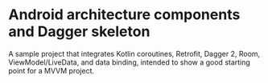 # Android architecture components and Dagger skeleton

A sample project that integrates Kotlin coroutines, Retrofit, Dagger 2, Room, ViewModel/LiveData, and data binding, intended to show a good starting point for a MVVM project.

